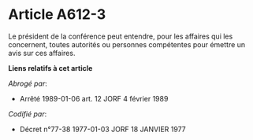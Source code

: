 # Article A612-3

Le président de la conférence peut entendre, pour les affaires qui les concernent, toutes autorités ou personnes compétentes
pour émettre un avis sur ces affaires.

**Liens relatifs à cet article**

_Abrogé par_:

  - Arrêté 1989-01-06 art. 12 JORF 4 février 1989

_Codifié par_:

  - Décret n°77-38 1977-01-03 JORF 18 JANVIER 1977
